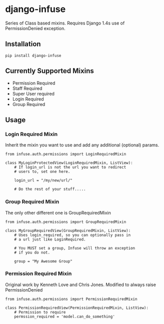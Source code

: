 django-infuse
=============

Series of Class based mixins.  Requires Django 1.4s use of PermissionDenied exception. 

Installation
------------

    pip install django-infuse
    
Currently Supported Mixins
--------------------------

* Permission Required
* Staff Required
* Super User required
* Login Required
* Group Required

Usage
-----

### Login Required Mixin

Inherit the mixin you want to use and add any additional (optional) params.

	from infuse.auth.permissions import LoginRequiredMixin

	class MyLoginProtectedView(LoginRequiredMixin, ListView):
		# If login_url is not the url you want to redirect
		# users to, set one here.

		login_url = "/my/new/url/"

		# Do the rest of your stuff.....

### Group Required Mixin

The only other different one is GroupRequiredMixin

	from infuse.auth.permissions import GroupRequiredMixin

	class MyGroupRequiredView(GroupRequiredMixin, ListView):
		# Uses login_required, so you can optionally pass in
		# a url just like LoginRequired.

		# You MUST set a group, Infuse will throw an exception
		# if you do not.

		group = "My Awesome Group"


### Permission Required Mixin

Original work by Kenneth Love and Chris Jones.  Modified to always raise PermissionDenied

	from infuse.auth.permissions import PermissionRequiredMixin

	class PermissionRequiredView(PermissionRequiredMixin, ListView):
		# Permission to require
		permssion_required = 'model.can_do_something'